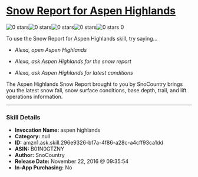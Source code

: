 # [Snow Report for Aspen Highlands](http://alexa.amazon.com/#skills/amzn1.ask.skill.296e9326-bf7a-4f86-a28c-a4cff93ca1dd)
![0 stars](../../images/ic_star_border_black_18dp_1x.png)![0 stars](../../images/ic_star_border_black_18dp_1x.png)![0 stars](../../images/ic_star_border_black_18dp_1x.png)![0 stars](../../images/ic_star_border_black_18dp_1x.png)![0 stars](../../images/ic_star_border_black_18dp_1x.png) 0

To use the Snow Report for Aspen Highlands skill, try saying...

* *Alexa, open Aspen Highlands*

* *Alexa, ask Aspen Highlands for the snow report*

* *Alexa, ask Aspen Highlands for latest conditions*

The Aspen Highlands Snow Report brought to you by SnoCountry brings you the latest snow fall, snow surface conditions,  base depth, trail, and lift operations information.

***

### Skill Details

* **Invocation Name:** aspen highlands
* **Category:** null
* **ID:** amzn1.ask.skill.296e9326-bf7a-4f86-a28c-a4cff93ca1dd
* **ASIN:** B01N0GTZNY
* **Author:** SnoCountry
* **Release Date:** November 22, 2016 @ 09:35:54
* **In-App Purchasing:** No
